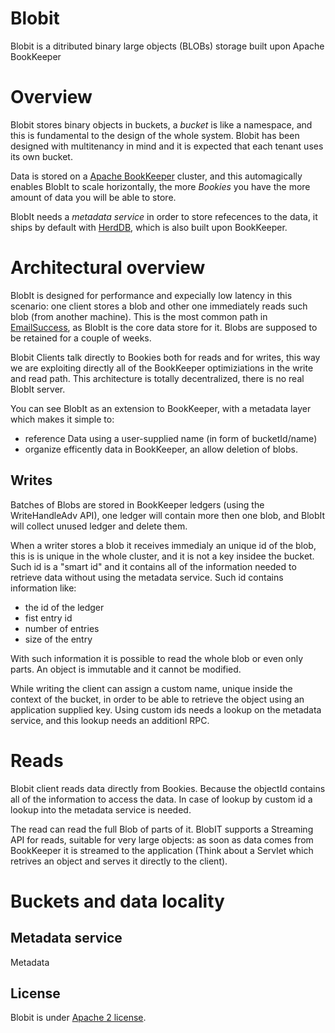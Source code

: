 # Blobit

Blobit is a ditributed binary large objects (BLOBs) storage built upon Apache BookKeeper

# Overview

Blobit stores binary objects in buckets, a *bucket* is like a namespace, and this is
fundamental to the design of the whole system.
Blobit has been designed with multitenancy in mind and it is expected that each
tenant uses its own bucket.

Data is stored on a [Apache BookKeeper](https://bookkeeper.apache.org) cluster, 
and this automagically enables BlobIt to scale horizontally, the more *Bookies* you have
the more amount of data you will be able to store.

BlobIt needs a *metadata service* in order to store refecences to the data, it ships
by default with [HerdDB](https://herddb.org), which is also built upon BookKeeper.

# Architectural overview

BlobIt is designed for performance and expecially low latency in this scenario:
one client stores a blob and other one immediately reads such blob (from another machine).
This is the most common path in [EmailSuccess](https://emailsuccess.com), as BlobIt
is the core data store for it.
Blobs are supposed to be retained for a couple of weeks.

Blobit Clients talk directly to Bookies both for reads and for writes, this way
we are exploiting directly all of the BookKeeper optimiziations in the write and read path.
This architecture is totally decentralized, there is no real BlobIt server.

You can see BlobIt as an extension to BookKeeper, with a metadata layer which makes it simple to:
- reference Data using a user-supplied name (in form of bucketId/name)
- organize efficently data in BookKeeper, an allow deletion of blobs.


## Writes

Batches of Blobs are stored in BookKeeper ledgers (using the WriteHandleAdv API),
one ledger will contain more then
one blob, and BlobIt will collect unused ledger and delete them.

When a writer stores a blob it receives immedialy an unique id of the blob,
this is is unique in the whole cluster, and it is not a key insidee the bucket.
Such id is a "smart id" and it contains all of the information needed to retrieve
data without using the metadata service.
Such id contains information like:
- the id of the ledger
- fist entry id
- number of entries
- size of the entry

With such information it is possible to read the whole blob or even only parts.
An object is immutable and it cannot be modified.

While writing the client can assign a custom name, unique inside the context of the bucket,
in order to be able to retrieve the object using an application supplied key.
Using custom ids needs a lookup on the metadata service, and this lookup needs an additionl RPC.

# Reads

Blobit client reads data directly from Bookies. Because the objectId
contains all of the information to access the data.
In case of lookup by custom id a lookup into the metadata service is needed.

The read can read the full Blob of parts of it. BlobIT supports a Streaming API
for reads, suitable for very large objects: as soon as data comes from BookKeeper
it is streamed to the application (Think about a Servlet which retrives an object
and serves it directly to the client).

# Buckets and data locality


## Metadata service

Metadata

## License

Blobit is under [Apache 2 license](http://www.apache.org/licenses/LICENSE-2.0.html).
